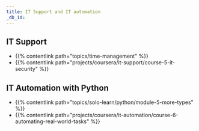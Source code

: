```yaml
---
title: IT Support and IT automation
_db_id: 
---
```


## IT Support
- {{% contentlink path="topics/time-management" %}}
- {{% contentlink path="projects/coursera/it-support/course-5-it-security" %}}

## IT Automation with Python
- {{% contentlink path="topics/solo-learn/python/module-5-more-types" %}}
- {{% contentlink path="projects/coursera/it-automation/course-6-automating-real-world-tasks" %}}
